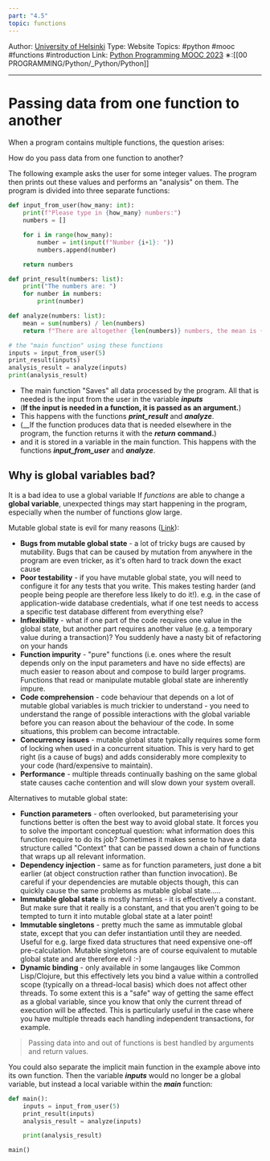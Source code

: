```yaml
---
part: "4.5"
topic: functions
---
```

Author: [University of Helsinki](https://programming-23.mooc.fi/)
Type: Website
Topics: #python #mooc #functions  #introduction
Link: [Python Programming MOOC 2023](https://programming-23.mooc.fi/)
∗:[[00 PROGRAMMING/Python/_Python/Python]] 

---
# Passing data from one function to another

When a program contains multiple functions, the question arises: 

How do you pass data from one function to another?

The following example asks the user for some integer values. The program then prints out these values and performs an "analysis" on them. The program is divided into three separate functions:

```python
def input_from_user(how_many: int):
    print(f"Please type in {how_many} numbers:")
    numbers = []

    for i in range(how_many):
        number = int(input(f"Number {i+1}: "))
        numbers.append(number)

    return numbers

def print_result(numbers: list):
    print("The numbers are: ")
    for number in numbers:
        print(number)

def analyze(numbers: list):
    mean = sum(numbers) / len(numbers)
    return f"There are altogether {len(numbers)} numbers, the mean is {mean}, the smallest is {min(numbers)} and the greatest is {max(numbers)}"

# the "main function" using these functions
inputs = input_from_user(5)
print_result(inputs)
analysis_result = analyze(inputs)
print(analysis_result)
```

- The main function "Saves" all data processed by the program. All that is needed is the input from the user in the variable ___inputs___
- (__If the input is needed in a function, it is passed as an argument.__)
- This happens with the functions ___print\_result___ and ___analyze___. 
- (__If the function produces data that is needed elsewhere in the program, the function returns it with the ___return___ __command.__)
- and it is stored in a variable in the main function. This happens with the functions ___input\_from\_user___ and ___analyze___.

## Why is global variables bad?

It is a bad idea to use a global variable
If _functions_ are able to change a __global variable__, unexpected things may start happening in the program, especially when the number of functions glow large.

Mutable global state is evil for many reasons ([Link](https://softwareengineering.stackexchange.com/questions/148108/why-is-global-state-so-evil)):

- **Bugs from mutable global state** - a lot of tricky bugs are caused by mutability. Bugs that can be caused by mutation from anywhere in the program are even tricker, as it's often hard to track down the exact cause
- **Poor testability** - if you have mutable global state, you will need to configure it for any tests that you write. This makes testing harder (and people being people are therefore less likely to do it!). e.g. in the case of application-wide database credentials, what if one test needs to access a specific test database different from everything else?
- **Inflexibility** - what if one part of the code requires one value in the global state, but another part requires another value (e.g. a temporary value during a transaction)? You suddenly have a nasty bit of refactoring on your hands
- **Function impurity** - "pure" functions (i.e. ones where the result depends only on the input parameters and have no side effects) are much easier to reason about and compose to build larger programs. Functions that read or manipulate mutable global state are inherently impure.
- **Code comprehension** - code behaviour that depends on a lot of mutable global variables is much trickier to understand - you need to understand the range of possible interactions with the global variable before you can reason about the behaviour of the code. In some situations, this problem can become intractable.
- **Concurrency issues** - mutable global state typically requires some form of locking when used in a concurrent situation. This is very hard to get right (is a cause of bugs) and adds considerably more complexity to your code (hard/expensive to maintain).
- **Performance** - multiple threads continually bashing on the same global state causes cache contention and will slow down your system overall.

Alternatives to mutable global state:

- **Function parameters** - often overlooked, but parameterising your functions better is often the best way to avoid global state. It forces you to solve the important conceptual question: what information does this function require to do its job? Sometimes it makes sense to have a data structure called "Context" that can be passed down a chain of functions that wraps up all relevant information.
- **Dependency injection** - same as for function parameters, just done a bit earlier (at object construction rather than function invocation). Be careful if your dependencies are mutable objects though, this can quickly cause the same problems as mutable global state.....
- **Immutable global state** is mostly harmless - it is effectively a constant. But make sure that it really is a constant, and that you aren't going to be tempted to turn it into mutable global state at a later point!
- **Immutable singletons** - pretty much the same as immutable global state, except that you can defer instantiation until they are needed. Useful for e.g. large fixed data structures that need expensive one-off pre-calculation. Mutable singletons are of course equivalent to mutable global state and are therefore evil :-)
- **Dynamic binding** - only available in some langauges like Common Lisp/Clojure, but this effectively lets you bind a value within a controlled scope (typically on a thread-local basis) which does not affect other threads. To some extent this is a "safe" way of getting the same effect as a global variable, since you know that only the current thread of execution will be affected. This is particularly useful in the case where you have multiple threads each handling independent transactions, for example.

> Passing data into and out of functions is best handled by arguments and return values.

You could also separate the implicit main function in the example above into its own function. 
Then the variable ___inputs___ would no longer be a global variable, but instead a local variable within the ___main___ function:

```python
def main():
	inputs = input_from_user(5)
	print_result(inputs)
	analysis_result = analyze(inputs)

	print(analysis_result)

main()
```